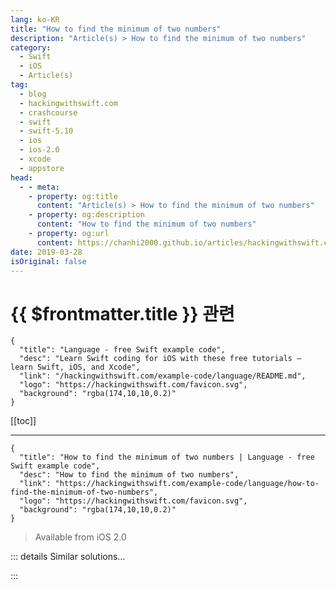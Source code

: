 ```yaml
---
lang: ko-KR
title: "How to find the minimum of two numbers"
description: "Article(s) > How to find the minimum of two numbers"
category:
  - Swift
  - iOS
  - Article(s)
tag: 
  - blog
  - hackingwithswift.com
  - crashcourse
  - swift
  - swift-5.10
  - ios
  - ios-2.0
  - xcode
  - appstore
head:
  - - meta:
    - property: og:title
      content: "Article(s) > How to find the minimum of two numbers"
    - property: og:description
      content: "How to find the minimum of two numbers"
    - property: og:url
      content: https://chanhi2000.github.io/articles/hackingwithswift.com/example-code/language/how-to-find-the-minimum-of-two-numbers.html
date: 2019-03-28
isOriginal: false
---
```


# {{ $frontmatter.title }} 관련

```component VPCard
{
  "title": "Language - free Swift example code",
  "desc": "Learn Swift coding for iOS with these free tutorials – learn Swift, iOS, and Xcode",
  "link": "/hackingwithswift.com/example-code/language/README.md",
  "logo": "https://hackingwithswift.com/favicon.svg",
  "background": "rgba(174,10,10,0.2)"
}
```

[[toc]]

---

```component VPCard
{
  "title": "How to find the minimum of two numbers | Language - free Swift example code",
  "desc": "How to find the minimum of two numbers",
  "link": "https://hackingwithswift.com/example-code/language/how-to-find-the-minimum-of-two-numbers",
  "logo": "https://hackingwithswift.com/favicon.svg",
  "background": "rgba(174,10,10,0.2)"
}
```

> Available from iOS 2.0

<!-- TODO: 작성 -->

<!-- 
To find the minimum of two numbers, either both integer or both floating point (not mixed!), use the `min()` function. For example:

```swift
let first = 10
let second = 15

let smallest = min(first, second)
```

-->

::: details Similar solutions…

<!--
/example-code/language/how-to-find-the-minimum-of-three-numbers">How to find the minimum of three numbers 
/example-code/language/how-to-find-the-maximum-of-two-numbers">How to find the maximum of two numbers 
/example-code/language/how-to-find-the-maximum-of-three-numbers">How to find the maximum of three numbers 
/example-code/language/how-to-find-the-difference-between-two-arrays">How to find the difference between two arrays 
/quick-start/swiftui/two-way-bindings-in-swiftui">Two-way bindings in SwiftUI</a>
-->

:::

